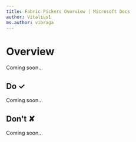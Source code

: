 ```yaml
---
title: Fabric Pickers Overview | Microsoft Docs
author: Vitalius1
ms.author: vibraga
---
```


# Overview
Coming soon...


## Do &#10003;
Coming soon...

## Don't &#10008;
Coming soon...